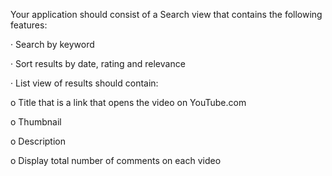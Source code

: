 Your application should consist of a Search view that contains the following features:

· Search by keyword

· Sort results by date, rating and relevance

· List view of results should contain:

o Title that is a link that opens the video on YouTube.com

o Thumbnail

o Description

o Display total number of comments on each video
